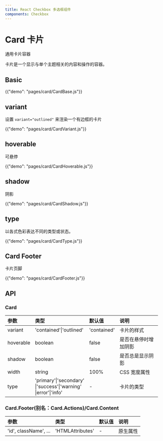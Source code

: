 ```yaml
---
title: React Checkbox 多选框组件
components: Checkbox
---
```


# Card 卡片

<p class="description">通用卡片容器</p>

卡片是一个显示与单个主题相关的内容和操作的容器。

## Basic

{{"demo": "pages/card/CardBase.js"}}

## variant

设置 `variant="outlined"` 来渲染一个有边框的卡片

{{"demo": "pages/card/CardVariant.js"}}

## hoverable

可悬停

{{"demo": "pages/card/CardHoverable.js"}}

## shadow

阴影

{{"demo": "pages/card/CardShadow.js"}}

## type

以各式色彩表达不同的类型或状态。

{{"demo": "pages/card/CardType.js"}}

## Card Footer

卡片页脚

{{"demo": "pages/card/CardFooter.js"}}

## API

### Card

<!-- prettier-ignore-start -->
| 参数      | 类型                        | 默认值      | 说明                 |
| :-------- | :-------------------------- | :---------- | :------------------- |
| variant   | 'contained'&#124;'outlined' | 'contained' | 卡片的样式             |
| hoverable | boolean                     | false       | 是否在悬停时增加阴影 |
| shadow    | boolean                     | false       | 是否总是显示阴影     |
| width     | string                      | 100%        | CSS 宽度属性         |
| type | 'primary'&#124;'secondary'<br>&#124;'success'&#124;'warning'<br>&#124;error'&#124;'info' | - | 卡片的类型|
<!-- prettier-ignore-end -->

### Card.Footer(别名：Card.Actions)/Card.Content

<!-- prettier-ignore-start -->
| 参数                  | 类型             | 默认值 | 说明     |
| :-------------------- | :--------------- | :----- | :------- |
| 'id', className', ... | 'HTMLAttributes' | -      | 原生属性 |
<!-- prettier-ignore-end -->
